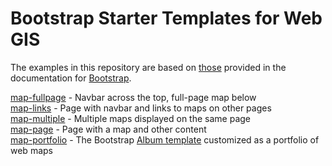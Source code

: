 # Bootstrap Starter Templates for Web GIS
The examples in this repository are based on [those](https://getbootstrap.com/docs/4.3/examples/) provided in the documentation for [Bootstrap](https://getbootstrap.com/).

[map-fullpage](https://geog4046.github.io/bootstrap-starter/map-fullpage) - Navbar across the top, full-page map below    
[map-links](https://geog4046.github.io/bootstrap-starter/map-links) - Page with navbar and links to maps on other pages  
[map-multiple](https://geog4046.github.io/bootstrap-starter/map-multiple) - Multiple maps displayed on the same page  
[map-page](https://geog4046.github.io/bootstrap-starter/map-page) - Page with a map and other content  
[map-portfolio](https://geog4046.github.io/bootstrap-starter/map-portfolio) - The Bootstrap [Album template](https://getbootstrap.com/docs/4.3/examples/album/) customized as a portfolio of web maps  
